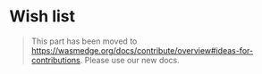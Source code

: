 # Wish list

> This part has been moved to <https://wasmedge.org/docs/contribute/overview#ideas-for-contributions>. Please use our new docs.
